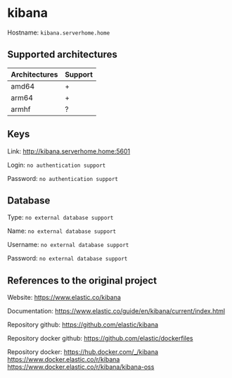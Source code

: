 # kibana
Hostname: `kibana.serverhome.home`

## Supported architectures
| Architectures | Support |
| :------------ | :------ |
| amd64         | +       |
| arm64         | +       |
| armhf         | ?       |

## Keys
Link: http://kibana.serverhome.home:5601

Login: `no authentication support`

Password: `no authentication support`

## Database
Type: `no external database support`

Name: `no external database support`

Username: `no external database support`

Password: `no external database support`

## References to the original project
Website: https://www.elastic.co/kibana

Documentation: https://www.elastic.co/guide/en/kibana/current/index.html

Repository github: https://github.com/elastic/kibana

Repository docker github: https://github.com/elastic/dockerfiles

Repository docker: https://hub.docker.com/_/kibana https://www.docker.elastic.co/r/kibana https://www.docker.elastic.co/r/kibana/kibana-oss